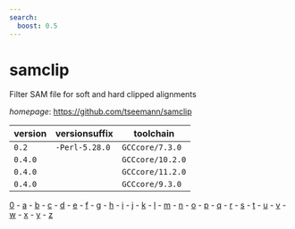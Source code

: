 ```yaml
---
search:
  boost: 0.5
---
```

# samclip

Filter SAM file for soft and hard clipped alignments

*homepage*: <https://github.com/tseemann/samclip>

version | versionsuffix | toolchain
--------|---------------|----------
``0.2`` | ``-Perl-5.28.0`` | ``GCCcore/7.3.0``
``0.4.0`` |  | ``GCCcore/10.2.0``
``0.4.0`` |  | ``GCCcore/11.2.0``
``0.4.0`` |  | ``GCCcore/9.3.0``

[0](../0/index.md) - [a](../a/index.md) - [b](../b/index.md) - [c](../c/index.md) - [d](../d/index.md) - [e](../e/index.md) - [f](../f/index.md) - [g](../g/index.md) - [h](../h/index.md) - [i](../i/index.md) - [j](../j/index.md) - [k](../k/index.md) - [l](../l/index.md) - [m](../m/index.md) - [n](../n/index.md) - [o](../o/index.md) - [p](../p/index.md) - [q](../q/index.md) - [r](../r/index.md) - [s](../s/index.md) - [t](../t/index.md) - [u](../u/index.md) - [v](../v/index.md) - [w](../w/index.md) - [x](../x/index.md) - [y](../y/index.md) - [z](../z/index.md)

